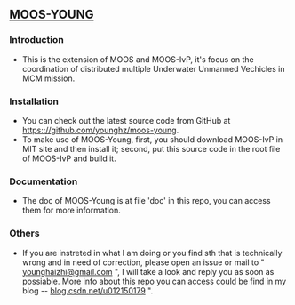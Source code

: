 ## [MOOS-YOUNG](https://github.com/younghz/moos-young)

### Introduction

* This is the extension of MOOS and MOOS-IvP, it's focus on the coordination of distributed multiple Underwater Unmanned Vechicles in MCM mission. 

### Installation

* You can check out the latest source code from GitHub at [https:://github.com/younghz/moos-young](https://github.com/younghz/moos-young).
* To make use of MOOS-Young, first, you should download MOOS-IvP in MIT site and then install it; second, put this source code in the root file of MOOS-IvP and build it.

### <i class="icon-file"></i> Documentation

* The doc of MOOS-Young is at file 'doc' in this repo, you can access them for more information.
  
### Others

* If you are instreted in what I am doing or you find sth that is technically wrong and in need of correction, please open an issue or mail to " younghaizhi@gmail.com ", I will take a look and reply you as soon as possiable. More info about this repo you can access could be find in my blog -- [blog.csdn.net/u012150179](https://blog.csdn.net/u012150179) ".


